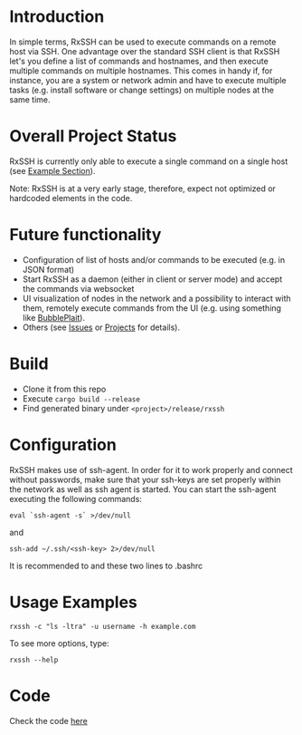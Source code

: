 # Introduction
In simple terms, RxSSH can be used to execute commands on a remote host via SSH. One advantage over the standard SSH client is that RxSSH let's you define a list of commands and hostnames, and then execute multiple commands on multiple hostnames. This comes in handy if, for instance, you are a system or network admin and have to execute multiple tasks (e.g. install software or change settings) on multiple nodes at the same time.

# Overall Project Status
RxSSH is currently only able to execute a single command on a single host (see [Example Section](#Example)).

Note: RxSSH is at a very early stage, therefore, expect not optimized or hardcoded elements in the code.

# Future functionality
* Configuration of list of hosts and/or commands to be executed (e.g. in JSON format)
* Start RxSSH as a daemon (either in client or server mode) and accept the commands via websocket
* UI visualization of nodes in the network and a possibility to interact with them, remotely execute commands from the UI (e.g. using something like [BubblePlait](https://bubbleplait.com)).
* Others (see [Issues](https://github.com/andy-dot-codes/rxssh/projects/1) or [Projects](https://github.com/andy-dot-codes/rxssh/projects/1) for details).

# Build
* Clone it from this repo
* Execute `cargo build --release` 
* Find generated binary under `<project>/release/rxssh`

# Configuration
RxSSH makes use of ssh-agent. In order for it to work properly and connect without passwords, make sure that your ssh-keys are set properly within the network as well as ssh agent is started. You can start the ssh-agent executing the following commands:
```
eval `ssh-agent -s` >/dev/null
```
and
```
ssh-add ~/.ssh/<ssh-key> 2>/dev/null
```
It is recommended to and these two lines to .bashrc

# Usage Examples
```
rxssh -c "ls -ltra" -u username -h example.com
```

To see more options, type:
```
rxssh --help
```

# Code
Check the code [here](https://github.com/andy-dot-codes/rxssh)
